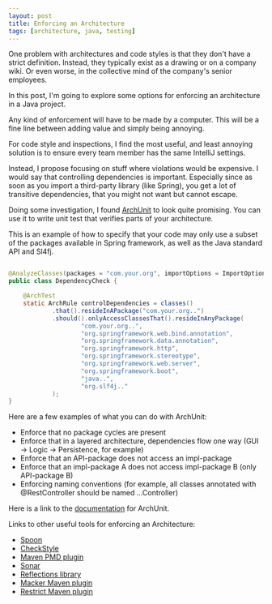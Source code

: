 ```yaml
---
layout: post
title: Enforcing an Architecture
tags: [architecture, java, testing]
---
```


One problem with architectures and code styles is that
they don't have a strict definition. Instead, they typically
exist as a drawing or on a company wiki. Or even worse,
in the collective mind of the company's senior employees.

In this post, I'm going to explore some options for enforcing
an architecture in a Java project.

Any kind of enforcement will have to be made
by a computer. This will be a fine line between
adding value and simply being annoying.

For code style and inspections, I find the most useful,
and least annoying solution is to ensure every team
member has the same IntelliJ settings. 

Instead, I propose focusing on stuff where violations
would be expensive. I would say that
controlling dependencies is important. Especially since
as soon as you import a third-party library (like Spring),
you get a lot of transitive dependencies, that you might
not want but cannot escape.

Doing some investigation, I found [ArchUnit](https://www.archunit.org) to
look quite promising. You can use it to write unit test that verifies
parts of your architecture.  

This is an example of how to specify that your code
may only use a subset of the packages available in Spring framework,
as well as the Java standard API and Sl4fj.
```java

@AnalyzeClasses(packages = "com.your.org", importOptions = ImportOption.DoNotIncludeTests.class)
public class DependencyCheck {

    @ArchTest
    static ArchRule controlDependencies = classes()
            .that().resideInAPackage("com.your.org..")
            .should().onlyAccessClassesThat().resideInAnyPackage(
                    "com.your.org..",
                    "org.springframework.web.bind.annotation",
                    "org.springframework.data.annotation",
                    "org.springframework.http",
                    "org.springframework.stereotype",
                    "org.springframework.web.server",
                    "org.springframework.boot",
                    "java..",
                    "org.slf4j.."
            );
}
```

Here are a few examples of what you can do with ArchUnit:
* Enforce that no package cycles are present
* Enforce that in a layered architecture, dependencies flow one way (GUI -> Logic -> Persistence, for example)
* Enforce that an API-package does not access an impl-package
* Enforce that an impl-package A does not access impl-package B (only API-package B)
* Enforcing naming conventions (for example, all classes annotated with @RestController should be named ...Controller)

Here is a link to the [documentation](https://www.archunit.org/userguide/html/000_Index.html) for ArchUnit.

Links to other useful tools for enforcing an Architecture:
* [Spoon](http://spoon.gforge.inria.fr)
* [CheckStyle](https://checkstyle.sourceforge.io)
* [Maven PMD plugin](http://maven.apache.org/plugins/maven-pmd-plugin)
* [Sonar](https://www.sonarqube.org)
* [Reflections library](https://github.com/ronmamo/reflections)
* [Macker Maven plugin](https://github.com/andrena/macker-maven-plugin)
* [Restrict Maven plugin](https://github.com/yamanyar/restrict-maven-plugin)
